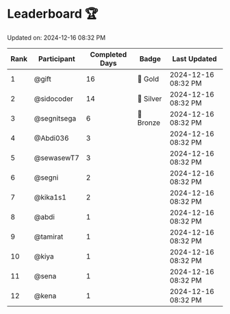 # Leaderboard 🏆

Updated on: 2024-12-16 08:32 PM

| Rank | Participant       | Completed Days | Badge      | Last Updated         |
|------|-------------------|----------------|------------|----------------------|
| 1    | @gift             | 16             | 🏅 Gold     | 2024-12-16 08:32 PM |
| 2    | @sidocoder        | 14             | 🥈 Silver   | 2024-12-16 08:32 PM |
| 3    | @segnitsega       | 6              | 🥉 Bronze   | 2024-12-16 08:32 PM |
| 4    | @Abdi036          | 3              |            | 2024-12-16 08:32 PM |
| 5    | @sewasewT7        | 3              |            | 2024-12-16 08:32 PM |
| 6    | @segni            | 2              |            | 2024-12-16 08:32 PM |
| 7    | @kika1s1          | 2              |            | 2024-12-16 08:32 PM |
| 8    | @abdi             | 1              |            | 2024-12-16 08:32 PM |
| 9    | @tamirat          | 1              |            | 2024-12-16 08:32 PM |
| 10   | @kiya             | 1              |            | 2024-12-16 08:32 PM |
| 11   | @sena             | 1              |            | 2024-12-16 08:32 PM |
| 12   | @kena             | 1              |            | 2024-12-16 08:32 PM |
